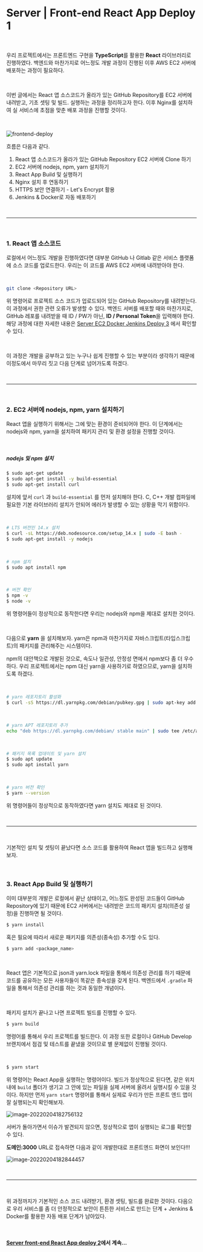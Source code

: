 # Server | Front-end React App Deploy 1

<br>

우리 프로젝트에서는 프론트엔드 구현을 **TypeScript**를 활용한 **React** 라이브러리로 진행하였다. 백엔드와 마찬가지로 어느정도 개발 과정이 진행된 이후 AWS EC2 서버에 배포하는 과정이 필요하다.

<br>

이번 글에서는 React 앱 소스코드가 올라가 있는 GitHub Repository를 EC2 서버에 내려받고, 기초 셋팅 및 빌드. 실행하는 과정을 정리하고자 한다. 이후 Nginx를 설치하여 실 서비스에 초점을 맞춘 배포 과정을 진행할 것이다. 

<br>

![frontend-deploy](server_front_end_react_app_deploy_1.assets/frontend-deploy.png)

흐름은 다음과 같다.

1. React 앱 소스코드가 올라가 있는 GitHub Repository EC2 서버에 Clone 하기
2. EC2 서버에 nodejs, npm, yarn 설치하기
3. React App Build 및 실행하기
4. Nginx 설치 후 연동하기
5. HTTPS 보안 연결하기 - Let's Encrypt 활용
6. Jenkins & Docker로 자동 배포하기

<br>

***

<br>

### 1. React 앱 소스코드

로컬에서 어느정도 개발을 진행하였다면 대부분 GitHub 나 Gitlab 같은 서비스 플랫폼에 소스 코드를 업로드한다. 우리는 이 코드를 AWS EC2 서버에 내려받아야 한다.

<br>

```bash
git clone <Repository URL>
```

위 명령어로 프로젝트 소스 코드가 업로드되어 있는 GitHub Repository를 내려받는다. 이 과정에서 권한 관련 오류가 발생할 수 있다. 백엔드 서버를 배포할 때와 마찬가지로, GitHub 레포를 내려받을 때 ID / PW가 아닌, **ID / Personal Token**을 입력해야 한다. 해당 과정에 대한 자세한 내용은 [Server EC2 Docker Jenkins Deploy 3](./server_ec2_docker_jenkins_deploy_3.md) 에서 확인할 수 있다.

<br>

이 과정은 개발을 공부하고 있는 누구나 쉽게 진행할 수 있는 부분이라 생각하기 때문에 이정도에서 마무리 짓고 다음 단계로 넘어가도록 하겠다.

<br>

***

<br>

### 2. EC2 서버에 nodejs, npm, yarn 설치하기

React 앱을 실행하기 위해서는 그에 맞는 환경이 준비되어야 한다. 이 단계에서는 nodejs와 npm, yarn을 설치하여 패키지 관리 및 환경 설정을 진행할 것이다.

<br>

##### nodejs 및 npm 설치

```bash
$ sudo apt-get update
$ sudo apt-get install -y build-essential
$ sudo apt-get install curl
```

설치에 앞서 `curl` 과 `build-essential` 를 먼저 설치해야 한다. C, C++ 개발 컴파일에 필요한 기본 라이브러리 설치가 안되어 에러가 발생할 수 있는 상황을 막기 위함이다.

<br>

```bash
# LTS 버전인 14.x 설치
$ curl -sL https://deb.nodesource.com/setup_14.x | sudo -E bash -
$ sudo apt-get install -y nodejs
```

<br>

```bash
# npm 설치
$ sudo apt install npm
```

<br>

```bash
# 버전 확인
$ npm -v
$ node -v
```

위 명령어들이 정상적으로 동작한다면 우리는 nodejs와 npm을 제대로 설치한 것이다.

<br>

다음으로 **yarn** 을 설치해보자. yarn은 npm과 마찬가지로 자바스크립트(타입스크립트)의 패키지를 관리해주는 시스템이다.

npm의 대안책으로 개발된 것으로, 속도나 일관성, 안정성 면에서 npm보다 좀 더 우수하다. 우리 프로젝트에서는 npm 대신 yarn을 사용하기로 하였으므로, yarn을 설치하도록 하겠다.

<br>

```bash
# yarn 레포지토리 활성화
$ curl -sS https://dl.yarnpkg.com/debian/pubkey.gpg | sudo apt-key add -
```

<br>

```bash
# yarn APT 레포지토리 추가
echo "deb https://dl.yarnpkg.com/debian/ stable main" | sudo tee /etc/apt/sources.list.d/yarn.list
```

<br>

```bash
# 패키지 목록 업데이트 및 yarn 설치
$ sudo apt update
$ sudo apt install yarn
```

<br>

```bash
# yarn 버전 확인
$ yarn --version
```

위 명령어들이 정상적으로 동작하였다면 yarn 설치도 제대로 된 것이다.

<br>

***

<br>

기본적인 설치 및 셋팅이 끝났다면 소스 코드를 활용하여 React 앱을 빌드하고 실행해보자.

<br>

### 3. React App Build 및 실행하기

이미 대부분의 개발은 로컬에서 끝난 상태이고, 어느정도 완성된 코드들이 GitHub Repository에 있기 때문에 EC2 서버에서는 내려받은 코드의 패키지 설치(의존성 설정)을 진행하면 될 것이다.

```bash
$ yarn install
```

혹은 필요에 따라서 새로운 패키지를 의존성(종속성) 추가할 수도 있다.

```bash
$ yarn add <package_name>
```

<br>

React 앱은 기본적으로 json과 yarn.lock 파일을 통해서 의존성 관리를 하기 때문에 코드를 공유하는 모든 사용자들이 똑같은 종속성을 갖게 된다. 백엔드에서 `.gradle` 파일을 통해서 의존성 관리를 하는 것과 동일한 개념이다.

<br>

패키지 설치가 끝나고 나면 프로젝트 빌드를 진행할 수 있다.

```bash
$ yarn build
```

명령어를 통해서 우리 프로젝트를 빌드한다. 이 과정 또한 로컬이나 GitHub Develop 브랜치에서 점검 및 테스트를 끝냈을 것이므로 별 문제없이 진행될 것이다.

<br>

```bash
$ yarn start
```

위 명령어는 React App을 실행하는 명령어이다. 빌드가 정상적으로 된다면, 같은 위치 내에 `build` 폴더가 생기고 그 안에 있는 파일을 실제 서버에 올려서 실행시킬 수 있을 것이다. 하지만 먼저 `yarn start` 명령어를 통해서 실제로 우리가 만든 프론트 엔드 앱이 잘 실행되는지 확인해보자.

![image-20220204182756132](server_front_end_react_app_deploy_1.assets/image-20220204182756132.png)

서버가 돌아가면서 이슈가 발견되지 않으면, 정상적으로 앱이 실행되는 로그를 확인할 수 있다.

**도메인:3000** URL로 접속하면 다음과 같이 개발한대로 프론트엔드 화면이 보인다!!!

![image-20220204182844457](server_front_end_react_app_deploy_1.assets/image-20220204182844457.png)

<br>

***

<br>

위 과정까지가 기본적인 소스 코드 내려받기, 환경 셋팅, 빌드를 완료한 것이다. 다음으로 우리 서비스를 좀 더 안정적으로 보안이 튼튼한 서비스로 만드는 단계 + Jenkins & Docker를 활용한 자동 배포 단계가 남아있다.

<br>

#### [Server front-end React App deploy 2](./server_front_end_react_app_deploy_2.md)에서 계속...

